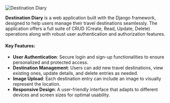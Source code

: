 
![Destination Diary](https://images.unsplash.com/flagged/photo-1559717865-a99cac1c95d8?q=80&w=2071&auto=format&fit=crop&ixlib=rb-4.0.3&ixid=M3wxMjA3fDB8MHxwaG90by1wYWdlfHx8fGVufDB8fHx8fA%3D%3D)

**Destination Diary** is a web application built with the Django framework, designed to help users manage their travel destinations seamlessly. The application offers a full suite of CRUD (Create, Read, Update, Delete) operations along with robust user authentication and authorization features.

#### Key Features:
- **User Authentication**: Secure login and sign-up functionalities to ensure personalized and protected access.
- **Destination Management**: Users can add new travel destinations, view existing ones, update details, and delete entries as needed.
- **Image Upload**: Each destination entry can include an image to visually represent the location.
- **Responsive Design**: A user-friendly interface that adapts to different devices and screen sizes for optimal usability.
